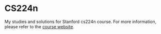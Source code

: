 # CS224n
My studies and solutions for Stanford cs224n course.
For more information, please refer to the [course website](https://web.stanford.edu/class/cs224n/s).